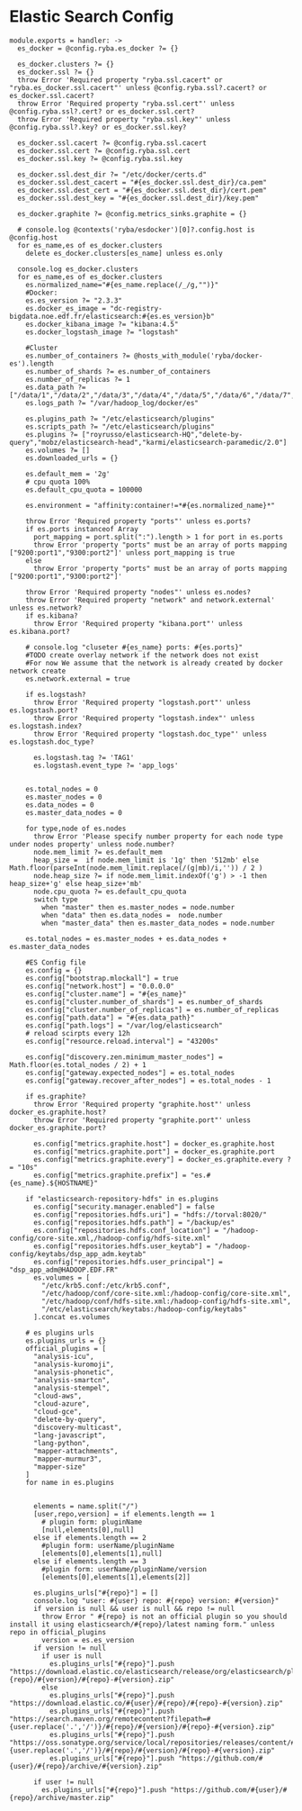 
# Elastic Search Config

    module.exports = handler: ->
      es_docker = @config.ryba.es_docker ?= {}

      es_docker.clusters ?= {}
      es_docker.ssl ?= {}
      throw Error 'Required property "ryba.ssl.cacert" or "ryba.es_docker.ssl.cacert"' unless @config.ryba.ssl?.cacert? or es_docker.ssl.cacert?
      throw Error 'Required property "ryba.ssl.cert"' unless @config.ryba.ssl?.cert? or es_docker.ssl.cert?
      throw Error 'Required property "ryba.ssl.key"' unless @config.ryba.ssl?.key? or es_docker.ssl.key?

      es_docker.ssl.cacert ?= @config.ryba.ssl.cacert
      es_docker.ssl.cert ?= @config.ryba.ssl.cert
      es_docker.ssl.key ?= @config.ryba.ssl.key

      es_docker.ssl.dest_dir ?= "/etc/docker/certs.d"
      es_docker.ssl.dest_cacert = "#{es_docker.ssl.dest_dir}/ca.pem"
      es_docker.ssl.dest_cert = "#{es_docker.ssl.dest_dir}/cert.pem"
      es_docker.ssl.dest_key = "#{es_docker.ssl.dest_dir}/key.pem"

      es_docker.graphite ?= @config.metrics_sinks.graphite = {}

      # console.log @contexts('ryba/esdocker')[0]?.config.host is @config.host
      for es_name,es of es_docker.clusters 
      	delete es_docker.clusters[es_name] unless es.only

      console.log es_docker.clusters
      for es_name,es of es_docker.clusters
        es.normalized_name="#{es_name.replace(/_/g,"")}"
        #Docker:
        es.es_version ?= "2.3.3"
        es.docker_es_image = "dc-registry-bigdata.noe.edf.fr/elasticsearch:#{es.es_version}b"
        es.docker_kibana_image ?= "kibana:4.5"
        es.docker_logstash_image ?= "logstash"

        #Cluster
        es.number_of_containers ?= @hosts_with_module('ryba/docker-es').length
        es.number_of_shards ?= es.number_of_containers
        es.number_of_replicas ?= 1
        es.data_path ?= ["/data/1","/data/2","/data/3","/data/4","/data/5","/data/6","/data/7","/data/8"]
        es.logs_path ?= "/var/hadoop_log/docker/es"

        es.plugins_path ?= "/etc/elasticsearch/plugins"
        es.scripts_path ?= "/etc/elasticsearch/plugins"
        es.plugins ?= ["royrusso/elasticsearch-HQ","delete-by-query","mobz/elasticsearch-head","karmi/elasticsearch-paramedic/2.0"]
        es.volumes ?= []
        es.downloaded_urls = {}

        es.default_mem = '2g'
        # cpu quota 100%
        es.default_cpu_quota = 100000

        es.environment = "affinity:container!=*#{es.normalized_name}*"

        throw Error 'Required property "ports"' unless es.ports?
       	if es.ports instanceof Array
          port_mapping = port.split(":").length > 1 for port in es.ports
          throw Error 'property "ports" must be an array of ports mapping ["9200:port1","9300:port2"]' unless port_mapping is true
        else
          throw Error 'property "ports" must be an array of ports mapping ["9200:port1","9300:port2"]'

        throw Error 'Required property "nodes"' unless es.nodes?
        throw Error 'Required property "network" and network.external' unless es.network?
        if es.kibana?
          throw Error 'Required property "kibana.port"' unless es.kibana.port?

        # console.log "cluseter #{es_name} ports: #{es.ports}"
        #TODO create overlay network if the network does not exist
        #For now We assume that the network is already created by docker network create
        es.network.external = true

        if es.logstash?
          throw Error 'Required property "logstash.port"' unless es.logstash.port?
          throw Error 'Required property "logstash.index"' unless es.logstash.index?
          throw Error 'Required property "logstash.doc_type"' unless es.logstash.doc_type?

          es.logstash.tag ?= 'TAG1'
          es.logstash.event_type ?= 'app_logs'


        es.total_nodes = 0
        es.master_nodes = 0
        es.data_nodes = 0
        es.master_data_nodes = 0

        for type,node of es.nodes
          throw Error 'Please specify number property for each node type under nodes property' unless node.number?
          node.mem_limit ?= es.default_mem
          heap_size =  if node.mem_limit is '1g' then '512mb' else Math.floor(parseInt(node.mem_limit.replace(/(g|mb)/i,'')) / 2 )
          node.heap_size ?= if node.mem_limit.indexOf('g') > -1 then heap_size+'g' else heap_size+'mb'
          node.cpu_quota ?= es.default_cpu_quota
          switch type
            when "master" then es.master_nodes = node.number
            when "data" then es.data_nodes =  node.number
            when "master_data" then es.master_data_nodes = node.number
        
        es.total_nodes = es.master_nodes + es.data_nodes + es.master_data_nodes

        #ES Config file
        es.config = {}
        es.config["bootstrap.mlockall"] = true
        es.config["network.host"] = "0.0.0.0"
        es.config["cluster.name"] = "#{es_name}"
        es.config["cluster.number_of_shards"] = es.number_of_shards
        es.config["cluster.number_of_replicas"] = es.number_of_replicas
        es.config["path.data"] = "#{es.data_path}"
        es.config["path.logs"] = "/var/log/elasticsearch"
        # reload scirpts every 12h
        es.config["resource.reload.interval"] = "43200s" 

        es.config["discovery.zen.minimum_master_nodes"] = Math.floor(es.total_nodes / 2) + 1
        es.config["gateway.expected_nodes"] = es.total_nodes
        es.config["gateway.recover_after_nodes"] = es.total_nodes - 1

        if es.graphite?
          throw Error 'Required property "graphite.host"' unless docker_es.graphite.host?
          throw Error 'Required property "graphite.port"' unless docker_es.graphite.port?

          es.config["metrics.graphite.host"] = docker_es.graphite.host
          es.config["metrics.graphite.port"] = docker_es.graphite.port
          es.config["metrics.graphite.every"] = docker_es.graphite.every ?= "10s"
          es.config["metrics.graphite.prefix"] = "es.#{es_name}.${HOSTNAME}"

        if "elasticsearch-repository-hdfs" in es.plugins
          es.config["security.manager.enabled"] = false
          es.config["repositories.hdfs.uri"] = "hdfs://torval:8020/"
          es.config["repositories.hdfs.path"] = "/backup/es"
          es.config["repositories.hdfs.conf_location"] = "/hadoop-config/core-site.xml,/hadoop-config/hdfs-site.xml"
          es.config["repositories.hdfs.user_keytab"] = "/hadoop-config/keytabs/dsp_app_adm.keytab"
          es.config["repositories.hdfs.user_principal"] = "dsp_app_adm@HADOOP.EDF.FR"
          es.volumes = [
            "/etc/krb5.conf:/etc/krb5.conf",
            "/etc/hadoop/conf/core-site.xml:/hadoop-config/core-site.xml",
            "/etc/hadoop/conf/hdfs-site.xml:/hadoop-config/hdfs-site.xml",
            "/etc/elasticsearch/keytabs:/hadoop-config/keytabs"
          ].concat es.volumes

        # es plugins urls
        es.plugins_urls = {}
        official_plugins = [
          "analysis-icu",
          "analysis-kuromoji",
          "analysis-phonetic",
          "analysis-smartcn",
          "analysis-stempel",
          "cloud-aws",
          "cloud-azure",
          "cloud-gce",
          "delete-by-query",
          "discovery-multicast",
          "lang-javascript",
          "lang-python",
          "mapper-attachments",
          "mapper-murmur3",
          "mapper-size"
        ]
        for name in es.plugins
          
          
          elements = name.split("/")
          [user,repo,version] = if elements.length == 1
            # plugin form: pluginName
            [null,elements[0],null]
          else if elements.length == 2
            #plugin form: userName/pluginName
            [elements[0],elements[1],null]
          else if elements.length == 3
            #plugin form: userName/pluginName/version
            [elements[0],elements[1],elements[2]]

          es.plugins_urls["#{repo}"] = []
          console.log "user: #{user} repo: #{repo} version: #{version}"
          if version is null && user is null && repo != null
            throw Error " #{repo} is not an official plugin so you should install it using elasticsearch/#{repo}/latest naming form." unless repo in official_plugins
            version = es.es_version
          if version != null
            if user is null
              es.plugins_urls["#{repo}"].push "https://download.elastic.co/elasticsearch/release/org/elasticsearch/plugin/#{repo}/#{version}/#{repo}-#{version}.zip"
            else
              es.plugins_urls["#{repo}"].push "https://download.elastic.co/#{user}/#{repo}/#{repo}-#{version}.zip"
              es.plugins_urls["#{repo}"].push "https://search.maven.org/remotecontent?filepath=#{user.replace('.','/')}/#{repo}/#{version}/#{repo}-#{version}.zip"
              es.plugins_urls["#{repo}"].push "https://oss.sonatype.org/service/local/repositories/releases/content/#{user.replace('.','/')}/#{repo}/#{version}/#{repo}-#{version}.zip"
              es.plugins_urls["#{repo}"].push "https://github.com/#{user}/#{repo}/archive/#{version}.zip"
          
          if user != null
            es.plugins_urls["#{repo}"].push "https://github.com/#{user}/#{repo}/archive/master.zip"
          
          

